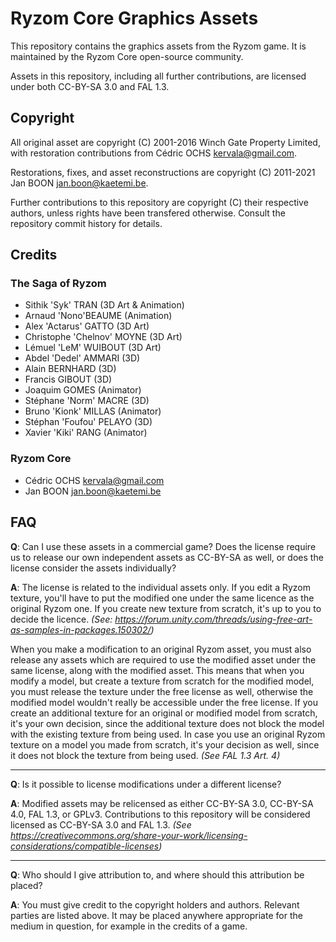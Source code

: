 # Ryzom Core Graphics Assets

This repository contains the graphics assets from the Ryzom game. It is maintained by the Ryzom Core open-source community.

Assets in this repository, including all further contributions, are licensed under both CC-BY-SA 3.0 and FAL 1.3.

## Copyright

All original asset are copyright (C) 2001-2016 Winch Gate Property Limited, with restoration contributions from Cédric OCHS <kervala@gmail.com>.

Restorations, fixes, and asset reconstructions are copyright (C) 2011-2021 Jan BOON <jan.boon@kaetemi.be>.

Further contributions to this repository are copyright (C) their respective authors, unless rights have been transfered otherwise. Consult the repository commit history for details.

## Credits

### The Saga of Ryzom

* Sithik 'Syk' TRAN (3D Art & Animation)
* Arnaud 'Nono'BEAUME (Animation)
* Alex 'Actarus' GATTO (3D Art)
* Christophe 'Chelnov' MOYNE (3D Art)
* Lémuel 'LeM' WUIBOUT (3D Art)
* Abdel 'Dedel' AMMARI (3D)
* Alain BERNHARD (3D)
* Francis GIBOUT (3D)
* Joaquim GOMES (Animator)
* Stéphane 'Norm' MACRE (3D)
* Bruno 'Kionk' MILLAS (Animator)
* Stéphan 'Foufou' PELAYO (3D)
* Xavier 'Kiki' RANG (Animator)

### Ryzom Core

* Cédric OCHS <kervala@gmail.com>
* Jan BOON <jan.boon@kaetemi.be>

## FAQ

**Q**: Can I use these assets in a commercial game? Does the license require us to release our own independent assets as CC-BY-SA as well, or does the license consider the assets individually?

**A**: The license is related to the individual assets only. If you edit a Ryzom texture, you'll have to put the modified one under the same licence as the original Ryzom one. If you create new texture from scratch, it's up to you to decide the licence. *(See: https://forum.unity.com/threads/using-free-art-as-samples-in-packages.150302/)*

When you make a modification to an original Ryzom asset, you must also release any assets which are required to use the modified asset under the same license, along with the modified asset. This means that when you modify a model, but create a texture from scratch for the modified model, you must release the texture under the free license as well, otherwise the modified model wouldn't really be accessible under the free license. If you create an additional texture for an original or modified model from scratch, it's your own decision, since the additional texture does not block the model with the existing texture from being used. In case you use an original Ryzom texture on a model you made from scratch, it's your decision as well, since it does not block the texture from being used. *(See FAL 1.3 Art. 4)*

---

**Q**: Is it possible to license modifications under a different license?

**A**: Modified assets may be relicensed as either CC-BY-SA 3.0, CC-BY-SA 4.0, FAL 1.3, or GPLv3. Contributions to this repository will be considered licensed as CC-BY-SA 3.0 and FAL 1.3. *(See https://creativecommons.org/share-your-work/licensing-considerations/compatible-licenses)*

---

**Q**: Who should I give attribution to, and where should this attribution be placed?

**A**: You must give credit to the copyright holders and authors. Relevant parties are listed above. It may be placed anywhere appropriate for the medium in question, for example in the credits of a game.
